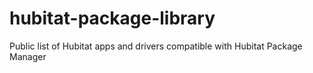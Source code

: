 # hubitat-package-library
Public list of Hubitat apps and drivers compatible with Hubitat Package Manager
